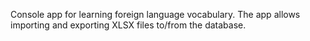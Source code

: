 Console app for learning foreign language vocabulary.
The app allows importing and exporting XLSX files to/from the database.
